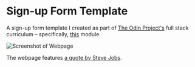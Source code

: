 # Sign-up Form Template

A sign-up form template I created as part of [The Odin Project's](https://www.theodinproject.com/) full stack curriculum – specifically, [this](https://www.theodinproject.com/lessons/node-path-intermediate-html-and-css-sign-up-form) module.

![Screenshot of Webpage](./screenshot.png)

The webpage features [a quote by Steve Jobs](https://www.goodreads.com/quotes/924-here-s-to-the-crazy-ones-the-misfits-the-rebels-the).
